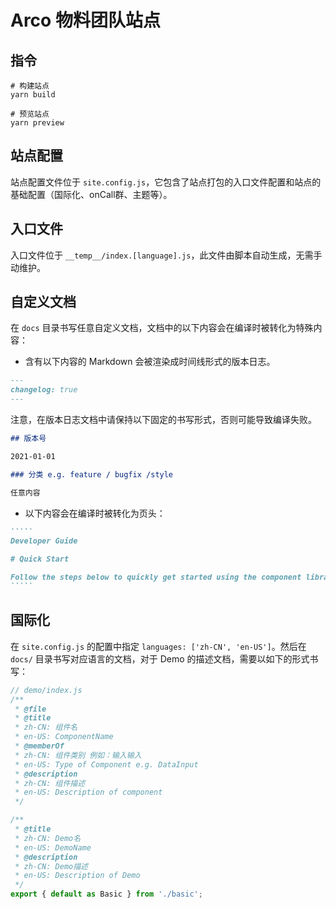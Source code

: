 # Arco 物料团队站点

## 指令

```shell
# 构建站点
yarn build

# 预览站点
yarn preview
```

## 站点配置

站点配置文件位于 `site.config.js`，它包含了站点打包的入口文件配置和站点的基础配置（国际化、onCall群、主题等）。

## 入口文件

入口文件位于 `__temp__/index.[language].js`，此文件由脚本自动生成，无需手动维护。

## 自定义文档

在 `docs` 目录书写任意自定义文档，文档中的以下内容会在编译时被转化为特殊内容：

* 含有以下内容的 Markdown 会被渲染成时间线形式的版本日志。

```markdown
---
changelog: true
---
```

注意，在版本日志文档中请保持以下固定的书写形式，否则可能导致编译失败。

```markdown
## 版本号

2021-01-01

### 分类 e.g. feature / bugfix /style

任意内容
```

* 以下内容会在编译时被转化为页头：

~~~markdown
`````
Developer Guide

# Quick Start

Follow the steps below to quickly get started using the component library.
`````
~~~


## 国际化

在 `site.config.js` 的配置中指定 `languages: ['zh-CN', 'en-US']`。然后在 `docs/` 目录书写对应语言的文档，对于 Demo 的描述文档，需要以如下的形式书写：

```js
// demo/index.js
/**
 * @file
 * @title
 * zh-CN: 组件名
 * en-US: ComponentName
 * @memberOf
 * zh-CN: 组件类别 例如：输入输入
 * en-US: Type of Component e.g. DataInput
 * @description
 * zh-CN: 组件描述
 * en-US: Description of component
 */

/**
 * @title
 * zh-CN: Demo名
 * en-US: DemoName
 * @description
 * zh-CN: Demo描述
 * en-US: Description of Demo
 */
export { default as Basic } from './basic';
```
